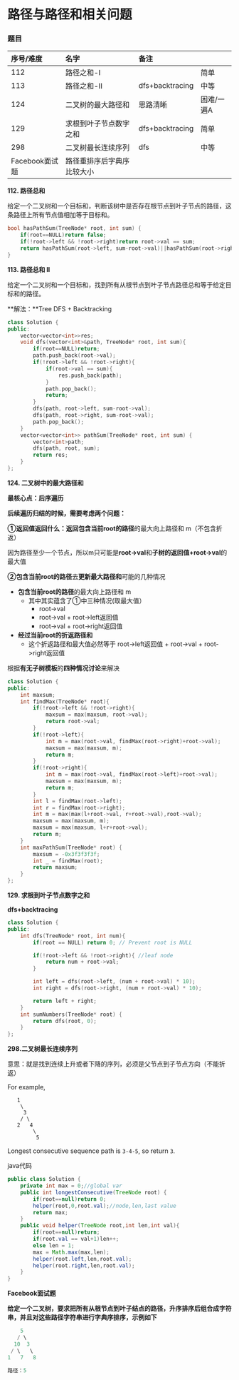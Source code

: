 # 路径与路径和相关问题

### 题目

| 序号/难度 | 名字 | 备注 |  |
| :--- | :--- | :--- | :--- |
| 112 | 路径之和-I |  | 简单 |
| 113 | 路径之和-II | dfs+backtracing | 中等 |
| 124 | 二叉树的最大路径和 | 思路清晰 | 困难/一遍A |
| 129 | 求根到叶子节点数字之和 | dfs+backtracing | 简单 |
| 298 | 二叉树最长连续序列 | dfs | 中等 |
| Facebook面试题 | 路径重排序后字典序比较大小 |  |  |

**112. 路径总和**

给定一个二叉树和一个目标和，判断该树中是否存在根节点到叶子节点的路径，这条路径上所有节点值相加等于目标和。

```cpp
bool hasPathSum(TreeNode* root, int sum) {
    if(root==NULL)return false;
    if(!root->left && !root->right)return root->val == sum;
    return hasPathSum(root->left, sum-root->val)||hasPathSum(root->right, sum-root->val);
}
```

**113. 路径总和 II**

给定一个二叉树和一个目标和，找到所有从根节点到叶子节点路径总和等于给定目标和的路径。

**解法：**Tree DFS + Backtracking

```cpp
class Solution {
public:
    vector<vector<int>>res;
    void dfs(vector<int>&path, TreeNode* root, int sum){
        if(root==NULL)return;
        path.push_back(root->val);
        if(!root->left && !root->right){
            if(root->val == sum){
                res.push_back(path);
            }
            path.pop_back();
            return;
        }
        dfs(path, root->left, sum-root->val);
        dfs(path, root->right, sum-root->val);
        path.pop_back();
    }
    vector<vector<int>> pathSum(TreeNode* root, int sum) {
        vector<int>path;
        dfs(path, root, sum);
        return res;
    }
};
```

**124. 二叉树中的最大路径和**

**最核心点：后序遍历**

**后续遍历归结的时候，需要考虑两个问题：**

**①返回值返回什么：**返回**包含当前root的路径**的最大向上路径和 m（不包含折返）

 因为路径至少一个节点，所以m只可能是**root-&gt;val**和**子树的返回值+root-&gt;val**的最大值

**②包含当前root的路径**去**更新最大路径和**可能的几种情况

* **包含当前root的路径**的最大向上路径和 m
  * 其中其实蕴含了①中三种情况\(取最大值）
    * root-&gt;val
    * root-&gt;val + root-&gt;left返回值
    * root-&gt;val + root-&gt;right返回值
* **经过当前root的折返路径和**
  * 这个折返路径和最大值必然等于 root-&gt;left返回值 + root-&gt;val + root-&gt;right返回值

根据**有无子树模板**的**四种情况讨论**来解决

```cpp
class Solution {
public:
    int maxsum;
    int findMax(TreeNode* root){
        if(!root->left && !root->right){
            maxsum = max(maxsum, root->val);
            return root->val;
        }
        if(!root->left){
            int m = max(root->val, findMax(root->right)+root->val);
            maxsum = max(maxsum, m);
            return m;
        }
        if(!root->right){
            int m = max(root->val, findMax(root->left)+root->val);
            maxsum = max(maxsum, m);
            return m;
        }
        int l = findMax(root->left);
        int r = findMax(root->right);
        int m = max(max(l+root->val, r+root->val),root->val);
        maxsum = max(maxsum, m);
        maxsum = max(maxsum, l+r+root->val);
        return m;
    }
    int maxPathSum(TreeNode* root) {
        maxsum = -0x3f3f3f3f;
        int _ = findMax(root);
        return maxsum;
    }
};
```

**129. 求根到叶子节点数字之和**

**dfs+backtracing**

```cpp
class Solution {
public:
    int dfs(TreeNode* root, int num){
        if(root == NULL) return 0; // Prevent root is NULL

        if(!root->left && !root->right){ //leaf node
            return num + root->val;
        }

        int left = dfs(root->left, (num + root->val) * 10);
        int right = dfs(root->right, (num + root->val) * 10);

        return left + right;
    }
    int sumNumbers(TreeNode* root) {
        return dfs(root, 0);
    }
};
```

**298.二叉树最长连续序列**

意思：就是找到连续上升或者下降的序列，必须是父节点到子节点方向（不能折返）

For example,

```text
   1
    \
     3
    / \
   2   4
        \
         5
```

Longest consecutive sequence path is `3-4-5`, so return `3`.

java代码

```java
public class Solution {
    private int max = 0;//global var
    public int longestConsecutive(TreeNode root) {
        if(root==null)return 0;
        helper(root,0,root.val);//node,len,last value
        return max;
    }
    public void helper(TreeNode root,int len,int val){
        if(root==null)return;
        if(root.val == val+1)len++;
        else len = 1;
        max = Math.max(max,len);
        helper(root.left,len,root.val);
        helper(root.right,len,root.val);
    }
}
```

**Facebook面试题**

**给定一个二叉树，要求把所有从根节点到叶子结点的路径，升序排序后组合成字符串，并且对这些路径字符串进行字典序排序，示例如下**

```java
    5
   / \
  10  3
 / \   \
1   7   8

路径：5
```

